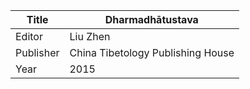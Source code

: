 |Title | Dharmadhātustava 
| --- | --- 
|Editor | Liu Zhen
|Publisher | China Tibetology Publishing House
|Year | 2015